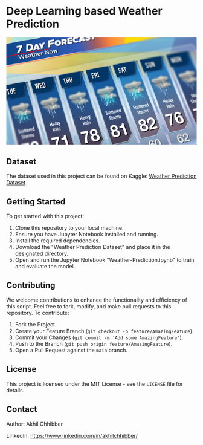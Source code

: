 # Deep Learning based Weather Prediction
<p align="center">
  <img src="https://github.com/akhilchibber/Weather-Prediction/blob/main/Weather-Prediction.png?raw=true" alt="earthml Logo">
</p>

## Dataset
The dataset used in this project can be found on Kaggle: [Weather Prediction Dataset](https://www.kaggle.com/datasets/ananthr1/weather-prediction/data). 

## Getting Started
To get started with this project:

1. Clone this repository to your local machine.
2. Ensure you have Jupyter Notebook installed and running.
3. Install the required dependencies.
4. Download the "Weather Prediction Dataset" and place it in the designated directory.
5. Open and run the Jupyter Notebook "Weather-Prediction.ipynb" to train and evaluate the model.

## Contributing
We welcome contributions to enhance the functionality and efficiency of this script. Feel free to fork, modify, and make pull requests to this repository. To contribute:

1. Fork the Project.
2. Create your Feature Branch (`git checkout -b feature/AmazingFeature`).
3. Commit your Changes (`git commit -m 'Add some AmazingFeature'`).
4. Push to the Branch (`git push origin feature/AmazingFeature`).
5. Open a Pull Request against the `main` branch.

## License

This project is licensed under the MIT License - see the `LICENSE` file for details.

## Contact

Author: Akhil Chhibber

LinkedIn: https://www.linkedin.com/in/akhilchhibber/
